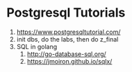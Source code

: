 # Postgresql Tutorials

1. https://www.postgresqltutorial.com/
2. init dbs, do the labs, then do z_final
3. SQL in golang
   1. http://go-database-sql.org/
   2. https://jmoiron.github.io/sqlx/

